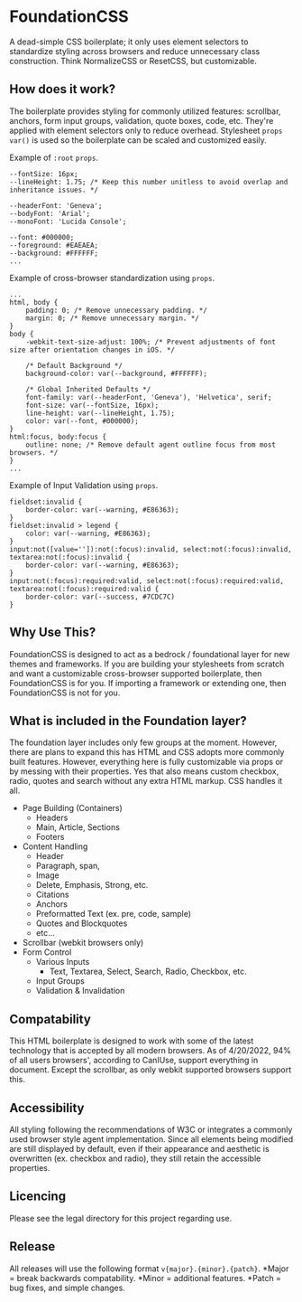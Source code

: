 # FoundationCSS
A dead-simple CSS boilerplate; it only uses element selectors to standardize styling across 
browsers and reduce unnecessary class construction. Think NormalizeCSS or ResetCSS, but 
customizable.

## How does it work?
The boilerplate provides styling for commonly utilized features: scrollbar, anchors, 
form input groups, validation, quote boxes, code, etc. They're applied with element selectors 
only to reduce overhead. Stylesheet `props` `var()` is used so the boilerplate can be scaled 
and customized easily.

Example of `:root` `props`.
```
--fontSize: 16px;
--lineHeight: 1.75; /* Keep this number unitless to avoid overlap and inheritance issues. */

--headerFont: 'Geneva';
--bodyFont: 'Arial';
--monoFont: 'Lucida Console';

--font: #000000;
--foreground: #EAEAEA;
--background: #FFFFFF;
...
```

Example of cross-browser standardization using `props`.
```
...
html, body {
    padding: 0; /* Remove unnecessary padding. */
    margin: 0; /* Remove unnecessary margin. */
}
body {
    -webkit-text-size-adjust: 100%; /* Prevent adjustments of font size after orientation changes in iOS. */

    /* Default Background */
    background-color: var(--background, #FFFFFF);

    /* Global Inherited Defaults */
    font-family: var(--headerFont, 'Geneva'), 'Helvetica', serif;
    font-size: var(--fontSize, 16px);
    line-height: var(--lineHeight, 1.75);
    color: var(--font, #000000);
}
html:focus, body:focus {
    outline: none; /* Remove default agent outline focus from most browsers. */
}
...
```

Example of Input Validation using `props`.
```
fieldset:invalid {
    border-color: var(--warning, #E86363);
}
fieldset:invalid > legend {
    color: var(--warning, #E86363);
}
input:not([value='']):not(:focus):invalid, select:not(:focus):invalid, textarea:not(:focus):invalid {
    border-color: var(--warning, #E86363);
}
input:not(:focus):required:valid, select:not(:focus):required:valid, textarea:not(:focus):required:valid {
    border-color: var(--success, #7CDC7C)
}
```

## Why Use This?
FoundationCSS is designed to act as a bedrock / foundational layer for new themes and frameworks. If you are building
your stylesheets from scratch and want a customizable cross-browser supported boilerplate, then FoundationCSS is for you.
If importing a framework or extending one, then FoundationCSS is not for you.

## What is included in the Foundation layer?
The foundation layer includes only few groups at the moment. However, there are plans to expand this has HTML and CSS
adopts more commonly built features. However, everything here is fully customizable via props or by messing with their
properties. Yes that also means custom checkbox, radio, quotes and search without any extra HTML markup. CSS handles
it all.

* Page Building (Containers)
  * Headers
  * Main, Article, Sections
  * Footers
* Content Handling
  * Header
  * Paragraph, span, 
  * Image
  * Delete, Emphasis, Strong, etc.
  * Citations
  * Anchors
  * Preformatted Text (ex. pre, code, sample)
  * Quotes and Blockquotes
  * etc...
* Scrollbar (webkit browsers only)
* Form Control
  * Various Inputs
    * Text, Textarea, Select, Search, Radio, Checkbox, etc.
  * Input Groups
  * Validation & Invalidation

## Compatability
This HTML boilerplate is designed to work with some of the latest technology that is accepted by all modern browsers.
As of 4/20/2022, 94% of all users browsers', according to CanIUse, support everything in document. Except the scrollbar,
as only webkit supported browsers support this.

## Accessibility
All styling following the recommendations of W3C or integrates a commonly used browser style agent implementation. Since
all elements being modified are still displayed by default, even if their appearance and aesthetic is overwritten 
(ex. checkbox and radio), they still retain the accessible properties.

## Licencing
Please see the legal directory for this project regarding use.

## Release
All releases will use the following format `v{major}.{minor}.{patch}`. 
*Major = break backwards compatability.
*Minor = additional features.
*Patch = bug fixes, and simple changes.

